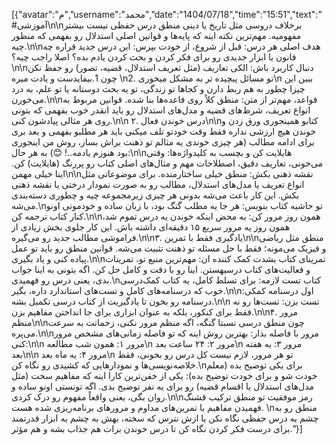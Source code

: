 [{"avatar":"م","username":"محمد","date":"1404\/07\/18","time":"15:51","text":"#آموزشی\\n\\nبرخلاف دروسی مثل تاریخ یا دینی منطق درس حفظی نیست بیشتر مفهومیه. مهم‌ترین نکته اینه که پایه‌ها و قوانین اصلی استدلال رو بفهمی که منظور چیه.\\n\\nهدف اصلی هر درس: قبل از شروع، از خودت بپرس: این درس جدید قراره چه قانون یا ابزار جدیدی رو برای فکر کردن و بحث کردن یادم بده؟ اصلا راجب چیه؟\\n\\nدنبال کاربرد باش: الکی تعاریف (مثل تعریف استدلال، قضیه، تصور) رو حفظ نکن چون 1.بیفایدست و یادت میره \\n2. تو مسائل پیچیده تر به مشکل میخوری\\n ببین این چیزا چطور به هم ربط دارن و کجاها تو زندگی، تو یه بحث دوستانه یا تو علم، به درد می‌خورن.\\n\\nقواعد، مهم‌تر از متن: منطق کلاً روی قاعده‌ها بنا شده. قوانین مربوط به انواع تعریف، شرط‌های قضیه و مدل‌های استدلال رو باید انقدر خوب بفهمی که بتونی روی هر مثالی پیادشون کنی.\\n\\n ۲. درس خوندن فعال\\n\\nکتابو همینجوری ورق زدن و خوندن هیچ ارزشی نداره فقط وقت خودتو تلف میکنی باید هر مطلبو بفهمی و بعد بری برای ادامه مطالب (هر چیزی خوندی یه مثالم تو ذهنت براش بساز، روش من اینجوری بود هنوزم یادمه..! 😊) به هر حال:\\n\\nهایلایت کن و بچسب به کلیدواژه‌ها: وقتی می‌خونی، تعاریف دقیق، اصطلاحات مهم و مثال‌های اصلی کتاب رو پررنگ (هایلایت) کن. اینا خیلی مهمن\\n\\nنقشه ذهنی بکش: منطق خیلی ساختارمنده. برای موضوعاتی مثل انواع تعریف یا مدل‌های استدلال، مطالب رو به صورت نمودار درختی یا نقشه ذهنی بکش. این کار باعث می‌شه بدونی هر چیزی زیرمجموعه چیه و چطوری دسته‌بندی می‌شه.\\nتو حاشیه کتاب بنویس: هر جا یه مطلب گنگ بود، با زبان ساده و خودمونی اونو کنار کتاب ترجمه کن.\\n\\nهمون روز مرور کن: به محض اینکه خوندن یه درس تموم شد، همون روز یه مرور سریع ۱۵ دقیقه‌ای داشته باش. این کار جلوی بخش زیادی از فراموشی مطالب جدید رو می‌گیره.\\n\\n۳. یادگیری فقط با تمرین\\n\\nمنطق مثل ریاضی و فیزیک می‌مونه؛ فقط با حل مسئله تو ذهنت تثبیت می‌شه. قوانین منطق رو باید تو عمل پیاده کنی و یاد بگیری.\\n\\nتمرینای کتاب بشدت کمک کننده ان: مهم‌ترین منبع تو، تمرینات و فعالیت‌های کتاب درسیهستن. اینا رو با دقت و کامل حل کن. اگه بتونی به اینا جواب بدی، یعنی درس رو فهمیدی.\\nکتاب تست لازمه: برای تسلط کامل، یه کتاب کمک‌درسی خوب که درسنامه‌های کامل و تست‌های استاندارد داره، بگیر.\\n\\nاول درسنامه کمکی: درسنامه رو بخون تا یادگیریت از کتاب درسی تکمیل بشه.\\n\\n  تست بزن: تست‌ها رو نه فقط برای کنکور، بلکه به عنوان ابزاری برای جا انداختن مفاهیم بزن.\\n\\n۴. مرور منظم\\n\\nچون منطق درسی نسبتا گنگه، اگه منظم مرور نکنی، زحماتت به سرعت می‌پره.\\n\\nمرور با فاصله بذار: بهترین روش اینه که تو فاصله زمانی‌های مشخص مرور کنی:\\n\\n   مرور ۱: همون شب مطالعه\\n   مرور ۲: ۲۴ ساعت بعد\\n   مرور ۳: یه هفته بعد\\n\\n   مرور ۴: یه ماه بعد\\n    تو هر مرور، لازم نیست کل درس رو بخونی، فقط خلاصه‌نویسی‌ها و نمودارهایی که کشیدی رو نگاه کن.\\nبرای یکی توضیح بده (معلم خودت شو و برای خودت توضیح بده): یکی از خفن‌ترین کارا اینه که مفاهیم سخت (مثل مدل‌های استدلال یا اقسام قضیه) رو برای یه نفر توضیح بدی. اگه تونستی اونو ساده و روان بگی، یعنی واقعاً مفهوم رو درک کردی.\\n\\nرمز موفقیت تو منطق ترکیب قشنگ فهمیدن مفاهیم با تمرین‌های مداوم و مرورهای برنامه‌ریزی‌ شده هست. \\nمنطق رو به چشم یه درس حفظی نگاه نکن یا ازش نترس که سخته، بهش به چشم یه ابزار قدرتمند برای درست فکر کردن نگاه کن تا درس خوندن برات هم جذاب بشه و هم مؤثر."}]